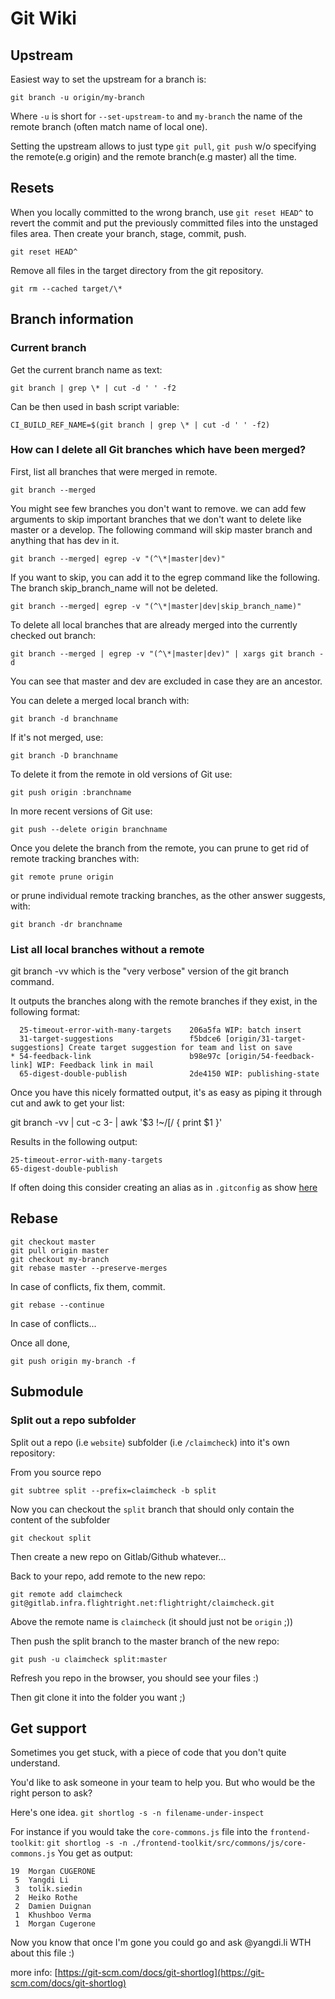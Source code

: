 # Git Wiki

## Upstream

Easiest way to set the upstream for a branch is:

```
git branch -u origin/my-branch
```

Where `-u` is short for `--set-upstream-to` and `my-branch` the name of the
remote branch (often match name of local one).

Setting the upstream allows to just type `git pull`, `git push` w/o specifying
the remote(e.g origin) and the remote branch(e.g master) all the time.

## Resets 

When you locally committed to the wrong branch, use `git reset HEAD^` to revert
the commit and put the previously committed files into the unstaged files area.
Then create your branch, stage, commit, push.

```
git reset HEAD^
```

Remove all files in the target directory from the git repository.

```
git rm --cached target/\*
```

## Branch information

### Current branch

Get the current branch name as text:

```
git branch | grep \* | cut -d ' ' -f2
```

Can be then used in bash script variable:

```
CI_BUILD_REF_NAME=$(git branch | grep \* | cut -d ' ' -f2)
```

### How can I delete all Git branches which have been merged?

First, list all branches that were merged in remote.

```
git branch --merged
```

You might see few branches you don't want to remove. we can add few arguments to
skip important branches that we don't want to delete like master or a develop.
The following command will skip master branch and anything that has dev in it.

```
git branch --merged| egrep -v "(^\*|master|dev)"
```

If you want to skip, you can add it to the egrep command like the following. The
branch skip_branch_name will not be deleted.

```
git branch --merged| egrep -v "(^\*|master|dev|skip_branch_name)"
```

To delete all local branches that are already merged into the currently checked
out branch:

```
git branch --merged | egrep -v "(^\*|master|dev)" | xargs git branch -d
```

You can see that master and dev are excluded in case they are an ancestor.

You can delete a merged local branch with:

```
git branch -d branchname
```

If it's not merged, use:

```
git branch -D branchname
```

To delete it from the remote in old versions of Git use:

```
git push origin :branchname
```

In more recent versions of Git use:

```
git push --delete origin branchname
```

Once you delete the branch from the remote, you can prune to get rid of remote
tracking branches with:

```
git remote prune origin
```

or prune individual remote tracking branches, as the other answer suggests,
with:

```
git branch -dr branchname
```

### List all local branches without a remote

git branch -vv which is the "very verbose" version of the git branch command.

It outputs the branches along with the remote branches if they exist, in the following format:

```
  25-timeout-error-with-many-targets    206a5fa WIP: batch insert
  31-target-suggestions                 f5bdce6 [origin/31-target-suggestions] Create target suggestion for team and list on save
* 54-feedback-link                      b98e97c [origin/54-feedback-link] WIP: Feedback link in mail
  65-digest-double-publish              2de4150 WIP: publishing-state
```

Once you have this nicely formatted output, it's as easy as piping it through cut and awk to get your list:

git branch -vv | cut -c 3- | awk '$3 !~/\[/ { print $1 }'

Results in the following output:

```
25-timeout-error-with-many-targets
65-digest-double-publish
```

If often doing this consider creating an alias as in `.gitconfig` as show
[here](https://stackoverflow.com/a/31776247)

## Rebase

```
git checkout master
git pull origin master
git checkout my-branch
git rebase master --preserve-merges
```

In case of conflicts, fix them, commit.

```
git rebase --continue
```

In case of conflicts...

Once all done,

```
git push origin my-branch -f
```

## Submodule

### Split out a repo subfolder

Split out a repo (i.e `website`) subfolder (i.e `/claimcheck`) into it's own
repository:

From you source repo

```
git subtree split --prefix=claimcheck -b split
```

Now you can checkout the `split` branch that should only contain the content of the subfolder

```
git checkout split
```

Then create a new repo on Gitlab/Github whatever...

Back to your repo, add remote to the new repo:

```
git remote add claimcheck git@gitlab.infra.flightright.net:flightright/claimcheck.git
```

Above the remote name is `claimcheck` (it should just not be `origin` ;))

Then push the split branch to the master branch of the new repo:

```
git push -u claimcheck split:master
```

Refresh you repo in the browser, you should see your files :)

Then git clone it into the folder you want ;)

## Get support

Sometimes you get stuck, with a piece of code that you don't quite understand.

You'd like to ask someone in your team to help you.
But who would be the right person to ask?

Here's one idea.
`git shortlog -s -n filename-under-inspect`

For instance if you would take the `core-commons.js` file into the `frontend-toolkit`:
`git shortlog -s -n ./frontend-toolkit/src/commons/js/core-commons.js`
You get as output:

```
19  Morgan CUGERONE
 5  Yangdi Li
 3  tolik.siedin
 2  Heiko Rothe
 2  Damien Duignan
 1  Khushboo Verma
 1  Morgan Cugerone
```

Now you know that once I'm gone you could go and ask @yangdi.li WTH about this file :)

more info: [https://git-scm.com/docs/git-shortlog](https://git-scm.com/docs/git-shortlog)
